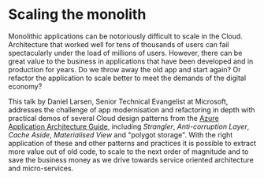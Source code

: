 # Scaling the monolith

Monolithic applications can be notoriously difficult to scale in the Cloud. Architecture that worked well for tens of thousands of users can fail spectacularly under the load of millions of users. However, there can be great value to the business in applications that have been developed and in production for years. Do we throw away the old app and start again? Or refactor the application to scale better to meet the demands of the digital economy?

This talk by Daniel Larsen, Senior Technical Evangelist at Microsoft, addresses the challenge of app modernisation and refactoring in depth with practical demos of several Cloud design patterns from the [Azure Application Architecture Guide](https://docs.microsoft.com/en-us/azure/architecture/guide/), including _Strangler_, _Anti-corruption Layer_, _Cache Aside_, _Materialised View_ and "polygot storage". With the right application of these and other patterns and practices it is possible to extract more value out of old code, to scale to the next order of magnitude and to save the business money as we drive towards service oriented architecture and micro-services.